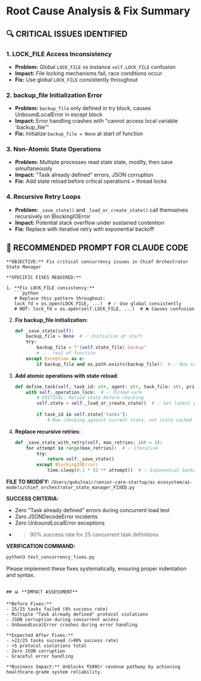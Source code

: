 # Root Cause Analysis & Fix Summary

## 🔍 **CRITICAL ISSUES IDENTIFIED**

### **1. LOCK_FILE Access Inconsistency** 
- **Problem:** Global `LOCK_FILE` vs instance `self.LOCK_FILE` confusion
- **Impact:** File locking mechanisms fail, race conditions occur
- **Fix:** Use global `LOCK_FILE` consistently throughout

### **2. backup_file Initialization Error**
- **Problem:** `backup_file` only defined in try block, causes UnboundLocalError in except block
- **Impact:** Error handling crashes with "cannot access local variable 'backup_file'"
- **Fix:** Initialize `backup_file = None` at start of function

### **3. Non-Atomic State Operations**
- **Problem:** Multiple processes read stale state, modify, then save simultaneously
- **Impact:** "Task already defined" errors, JSON corruption
- **Fix:** Add state reload before critical operations + thread locks

### **4. Recursive Retry Loops** 
- **Problem:** `_save_state()` and `_load_or_create_state()` call themselves recursively on BlockingIOError
- **Impact:** Potential stack overflow under sustained contention
- **Fix:** Replace with iterative retry with exponential backoff

## 🎯 **RECOMMENDED PROMPT FOR CLAUDE CODE**

```
**OBJECTIVE:** Fix critical concurrency issues in Chief Orchestrator State Manager

**SPECIFIC FIXES REQUIRED:**

1. **Fix LOCK_FILE consistency:**
   ```python
   # Replace this pattern throughout:
   lock_fd = os.open(LOCK_FILE, ...)  # ✅ Use global consistently
   # NOT: lock_fd = os.open(self.LOCK_FILE, ...)  # ❌ Causes confusion
   ```

2. **Fix backup_file initialization:**
   ```python
   def _save_state(self):
       backup_file = None  # ✅ Initialize at start
       try:
           backup_file = f"{self.state_file}.backup"
           # ... rest of function
       except Exception as e:
           if backup_file and os.path.exists(backup_file):  # ✅ Now safe
   ```

3. **Add atomic operations with state reload:**
   ```python
   def define_task(self, task_id: str, agent: str, task_file: str, priority: str = 'MEDIUM') -> bool:
       with self._operation_lock:  # ✅ Thread-safe
           # CRITICAL: Reload state before checking
           self.state = self._load_or_create_state()  # ✅ Get latest version
           
           if task_id in self.state['tasks']:
               # Now checking against current state, not stale cached state
   ```

4. **Replace recursive retries:**
   ```python
   def _save_state_with_retry(self, max_retries: int = 3):
       for attempt in range(max_retries):  # ✅ Iterative
           try:
               return self._save_state()
           except BlockingIOError:
               time.sleep(0.1 * (2 ** attempt))  # ✅ Exponential backoff
   ```

**FILE TO MODIFY:** `/Users/gokulnair/senior-care-startup/ai-ecosystem/ai-models/chief_orchestrator_state_manager_FIXED.py`

**SUCCESS CRITERIA:** 
- Zero "Task already defined" errors during concurrent load test
- Zero JSONDecodeError incidents  
- Zero UnboundLocalError exceptions
- >90% success rate for 25 concurrent task definitions

**VERIFICATION COMMAND:**
```bash
python3 test_concurrency_fixes.py
```

Please implement these fixes systematically, ensuring proper indentation and syntax.
```

## 📊 **IMPACT ASSESSMENT**

**Before Fixes:**
- 25/25 tasks failed (0% success rate)
- Multiple "Task already defined" protocol violations
- JSON corruption during concurrent access
- UnboundLocalError crashes during error handling

**Expected After Fixes:**
- >22/25 tasks succeed (>90% success rate)
- <5 protocol violations total
- Zero JSON corruption
- Graceful error handling

**Business Impact:** Unblocks ₹500Cr revenue pathway by achieving healthcare-grade system reliability.